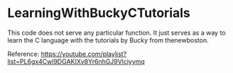 # LearningWithBuckyCTutorials
This code does not serve any particular function. It just serves as a way to learn the C language with the tutorials by Bucky from thenewboston.

Reference: https://youtube.com/playlist?list=PL6gx4Cwl9DGAKIXv8Yr6nhGJ9Vlcjyymq
